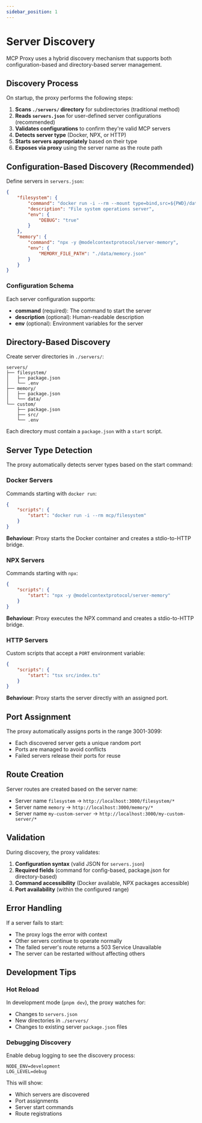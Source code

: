 ```yaml
---
sidebar_position: 1
---
```


# Server Discovery

MCP Proxy uses a hybrid discovery mechanism that supports both configuration-based and directory-based server management.

## Discovery Process

On startup, the proxy performs the following steps:

1. **Scans `./servers/` directory** for subdirectories (traditional method)
2. **Reads `servers.json`** for user-defined server configurations (recommended)
3. **Validates configurations** to confirm they're valid MCP servers
4. **Detects server type** (Docker, NPX, or HTTP)
5. **Starts servers appropriately** based on their type
6. **Exposes via proxy** using the server name as the route path

## Configuration-Based Discovery (Recommended)

Define servers in `servers.json`:

```json
{
    "filesystem": {
        "command": "docker run -i --rm --mount type=bind,src=${PWD}/data,dst=/projects mcp/filesystem",
        "description": "File system operations server",
        "env": {
            "DEBUG": "true"
        }
    },
    "memory": {
        "command": "npx -y @modelcontextprotocol/server-memory",
        "env": {
            "MEMORY_FILE_PATH": "./data/memory.json"
        }
    }
}
```

### Configuration Schema

Each server configuration supports:

- **command** (required): The command to start the server
- **description** (optional): Human-readable description
- **env** (optional): Environment variables for the server

## Directory-Based Discovery

Create server directories in `./servers/`:

```
servers/
├── filesystem/
│   ├── package.json
│   └── .env
├── memory/
│   ├── package.json
│   └── data/
└── custom/
    ├── package.json
    ├── src/
    └── .env
```

Each directory must contain a `package.json` with a `start` script.

## Server Type Detection

The proxy automatically detects server types based on the start command:

### Docker Servers

Commands starting with `docker run`:

```json
{
    "scripts": {
        "start": "docker run -i --rm mcp/filesystem"
    }
}
```

**Behaviour**: Proxy starts the Docker container and creates a stdio-to-HTTP bridge.

### NPX Servers

Commands starting with `npx`:

```json
{
    "scripts": {
        "start": "npx -y @modelcontextprotocol/server-memory"
    }
}
```

**Behaviour**: Proxy executes the NPX command and creates a stdio-to-HTTP bridge.

### HTTP Servers

Custom scripts that accept a `PORT` environment variable:

```json
{
    "scripts": {
        "start": "tsx src/index.ts"
    }
}
```

**Behaviour**: Proxy starts the server directly with an assigned port.

## Port Assignment

The proxy automatically assigns ports in the range 3001-3099:

- Each discovered server gets a unique random port
- Ports are managed to avoid conflicts
- Failed servers release their ports for reuse

## Route Creation

Server routes are created based on the server name:

- Server name `filesystem` → `http://localhost:3000/filesystem/*`
- Server name `memory` → `http://localhost:3000/memory/*`
- Server name `my-custom-server` → `http://localhost:3000/my-custom-server/*`

## Validation

During discovery, the proxy validates:

1. **Configuration syntax** (valid JSON for `servers.json`)
2. **Required fields** (command for config-based, package.json for directory-based)
3. **Command accessibility** (Docker available, NPX packages accessible)
4. **Port availability** (within the configured range)

## Error Handling

If a server fails to start:

- The proxy logs the error with context
- Other servers continue to operate normally
- The failed server's route returns a 503 Service Unavailable
- The server can be restarted without affecting others

## Development Tips

### Hot Reload

In development mode (`pnpm dev`), the proxy watches for:

- Changes to `servers.json`
- New directories in `./servers/`
- Changes to existing server `package.json` files

### Debugging Discovery

Enable debug logging to see the discovery process:

```env
NODE_ENV=development
LOG_LEVEL=debug
```

This will show:

- Which servers are discovered
- Port assignments
- Server start commands
- Route registrations
